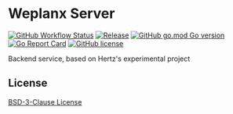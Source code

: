 # Weplanx Server

[![GitHub Workflow Status](https://img.shields.io/github/actions/workflow/status/weplanx/server/release.yml?label=release)](https://github.com/weplanx/server/actions/workflows/release.yml)
[![Release](https://img.shields.io/github/v/release/weplanx/server.svg?style=flat-square&include_prereleases)](https://github.com/weplanx/server/releases)
[![GitHub go.mod Go version](https://img.shields.io/github/go-mod/go-version/weplanx/server?style=flat-square)](https://github.com/weplanx/server)
[![Go Report Card](https://goreportcard.com/badge/github.com/weplanx/server?style=flat-square)](https://goreportcard.com/report/github.com/weplanx/server)
[![GitHub license](https://img.shields.io/github/license/weplanx/server?style=flat-square)](https://raw.githubusercontent.com/weplanx/utils/server/LICENSE)

Backend service, based on Hertz's experimental project

## License

[BSD-3-Clause License](https://github.com/weplanx/server/blob/main/LICENSE)
